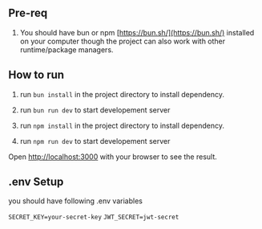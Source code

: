## Pre-req

1. You should have bun or npm [https://bun.sh/](https://bun.sh/) installed on your computer though the project can also work with other runtime/package managers.

## How to run

1. run `bun install` in the project directory to install dependency.
2. run `bun run dev` to start developement server

1. run `npm install` in the project directory to install dependency.
2. run `npm run dev` to start developement server

Open [http://localhost:3000](http://localhost:3000) with your browser to see the result.

## .env Setup

you should have following .env variables

`SECRET_KEY=your-secret-key`
`JWT_SECRET=jwt-secret`
